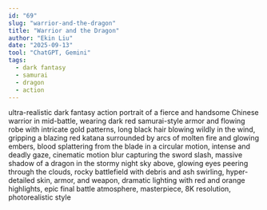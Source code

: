 ```yaml
---
id: "69"
slug: "warrior-and-the-dragon"
title: "Warrior and the Dragon"
author: "Ekin Liu"
date: "2025-09-13"
tool: "ChatGPT, Gemini"
tags:
  - dark fantasy
  - samurai
  - dragon
  - action
---
```

ultra-realistic dark fantasy action portrait of a fierce and handsome Chinese warrior in mid-battle, wearing dark red samurai-style armor and flowing robe with intricate gold patterns, long black hair blowing wildly in the wind, gripping a blazing red katana surrounded by arcs of molten fire and glowing embers, blood splattering from the blade in a circular motion, intense and deadly gaze, cinematic motion blur capturing the sword slash, massive shadow of a dragon in the stormy night sky above, glowing eyes peering through the clouds, rocky battlefield with debris and ash swirling, hyper-detailed skin, armor, and weapon, dramatic lighting with red and orange highlights, epic final battle atmosphere, masterpiece, 8K resolution, photorealistic style
